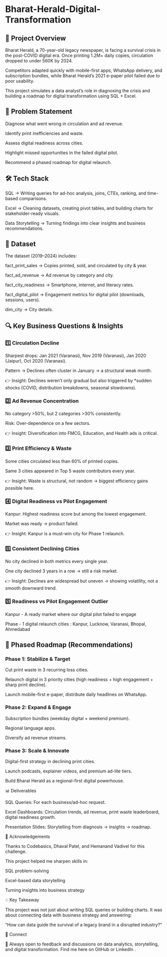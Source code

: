 # Bharat-Herald-Digital-Transformation

## 📌 Project Overview

Bharat Herald, a 70-year-old legacy newspaper, is facing a survival crisis in the post-COVID digital era. Once printing 1.2M+ daily copies, circulation dropped to under 560K by 2024.

Competitors adapted quickly with mobile-first apps, WhatsApp delivery, and subscription bundles, while Bharat Herald’s 2021 e-paper pilot failed due to poor usability.

This project simulates a data analyst’s role in diagnosing the crisis and building a roadmap for digital transformation using SQL + Excel.

## 🎯 Problem Statement

Diagnose what went wrong in circulation and ad revenue.

Identify print inefficiencies and waste.

Assess digital readiness across cities.

Highlight missed opportunities in the failed digital pilot.

Recommend a phased roadmap for digital relaunch.

## 🛠️ Tech Stack

SQL → Writing queries for ad-hoc analysis, joins, CTEs, ranking, and time-based comparisons.

Excel → Cleaning datasets, creating pivot tables, and building charts for stakeholder-ready visuals.

Data Storytelling → Turning findings into clear insights and business recommendations.

## 📂 Dataset

The dataset (2019–2024) includes:

fact_print_sales → Copies printed, sold, and circulated by city & year.

fact_ad_revenue → Ad revenue by category and city.

fact_city_readiness → Smartphone, internet, and literacy rates.

fact_digital_pilot → Engagement metrics for digital pilot (downloads, sessions, users).

dim_city → City details.

## 🔍 Key Business Questions & Insights

### 1️⃣ Circulation Decline

Sharpest drops: Jan 2021 (Varanasi), Nov 2019 (Varanasi), Jan 2020 (Jaipur), Oct 2020 (Varanasi).

Pattern → Declines often cluster in January → a structural weak month.

👉 Insight: Declines weren’t only gradual but also triggered by *sudden shocks (COVID, distribution breakdowns, seasonal slowdowns).

### 2️⃣ Ad Revenue Concentration

No category >50%, but 2 categories >30% consistently.

Risk: Over-dependence on a few sectors.

👉 Insight: Diversification into FMCG, Education, and Health ads is critical.

### 3️⃣ Print Efficiency & Waste

Some cities circulated less than 60% of printed copies.

Same 3 cities appeared in Top 5 waste contributors every year.

👉 Insight: Waste is structural, not random → biggest efficiency gains possible here.

### 4️⃣ Digital Readiness vs Pilot Engagement

Kanpur: Highest readiness score but among the lowest engagement.

Market was ready → product failed.

👉 Insight: Kanpur is a must-win city for Phase 1 relaunch.

### 5️⃣ Consistent Declining Cities

No city declined in both metrics every single year.

One city declined 3 years in a row → still a risk market.

👉 Insight: Declines are widespread but uneven → showing volatility, not a smooth downward trend.

### 5️⃣ Readiness vs Pilot Engagement Outlier

Kanpur - A ready market where our digital pilot failed to engage

Phase - 1 digital relaunch cities : Kanpur, Lucknow, Varanasi, Bhopal, Ahmedabad


## 🚀 Phased Roadmap (Recommendations)
### Phase 1: Stabilize & Target 

Cut print waste in 3 recurring loss cities.

Relaunch digital in 3 priority cities (high readiness + high engagement + sharp print decline).

Launch mobile-first e-paper, distribute daily headlines on WhatsApp.

### Phase 2: Expand & Engage 

Subscription bundles (weekday digital + weekend premium).

Regional language apps.

Diversify ad revenue streams.

### Phase 3: Scale & Innovate 

Digital-first strategy in declining print cities.

Launch podcasts, explainer videos, and premium ad-lite tiers.

Build Bharat Herald as a regional-first digital powerhouse.

📊 Deliverables

SQL Queries: For each business/ad-hoc request.

Excel Dashboards: Circulation trends, ad revenue, print waste leaderboard, digital readiness growth.

Presentation Slides: Storytelling from diagnosis → insights → roadmap.

🙌 Acknowledgements

Thanks to Codebasics, Dhaval Patel, and Hemanand Vadivel for this challenge.

This project helped me sharpen skills in:

SQL problem-solving

Excel-based data storytelling

Turning insights into business strategy

💡 Key Takeaway

This project was not just about writing SQL queries or building charts. It was about connecting data with business strategy and answering:

“How can data guide the survival of a legacy brand in a disrupted industry?”

🔗 Connect

💬 Always open to feedback and discussions on data analytics, storytelling, and digital transformation.
Find me here on GitHub or LinkedIn
.
